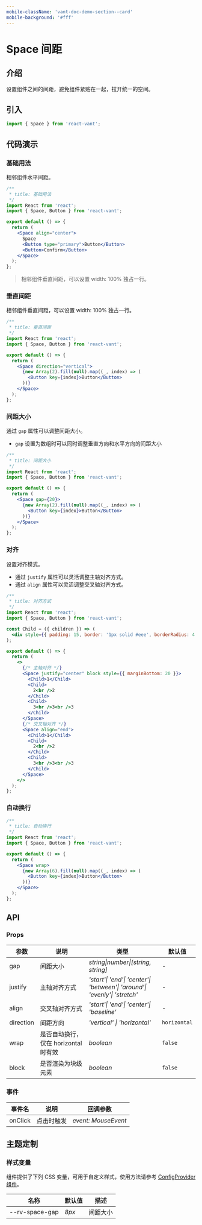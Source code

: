 ```yaml
---
mobile-className: 'vant-doc-demo-section--card'
mobile-background: '#fff'
---
```


# Space 间距

## 介绍

设置组件之间的间距，避免组件紧贴在一起，拉开统一的空间。

## 引入

```js
import { Space } from 'react-vant';
```

## 代码演示

### 基础用法

相邻组件水平间距。

```jsx
/**
 * title: 基础用法
 */
import React from 'react';
import { Space, Button } from 'react-vant';

export default () => {
  return (
    <Space align="center">
      Space
      <Button type="primary">Button</Button>
      <Button>Confirm</Button>
    </Space>
  );
};
```

> 相邻组件垂直间距，可以设置 width: 100% 独占一行。

### 垂直间距

相邻组件垂直间距，可以设置 width: 100% 独占一行。

```jsx
/**
 * title: 垂直间距
 */
import React from 'react';
import { Space, Button } from 'react-vant';

export default () => {
  return (
    <Space direction="vertical">
      {new Array(2).fill(null).map((_, index) => (
        <Button key={index}>Button</Button>
      ))}
    </Space>
  );
};
```

### 间距大小

通过 `gap` 属性可以调整间距大小。

- `gap` 设置为数组时可以同时调整垂直方向和水平方向的间距大小

```jsx
/**
 * title: 间距大小
 */
import React from 'react';
import { Space, Button } from 'react-vant';

export default () => {
  return (
    <Space gap={20}>
      {new Array(2).fill(null).map((_, index) => (
        <Button key={index}>Button</Button>
      ))}
    </Space>
  );
};
```

### 对齐

设置对齐模式。

- 通过 `justify` 属性可以灵活调整主轴对齐方式。
- 通过 `align` 属性可以灵活调整交叉轴对齐方式。

```jsx
/**
 * title: 对齐方式
 */
import React from 'react';
import { Space, Button } from 'react-vant';

const Child = ({ children }) => (
  <div style={{ padding: 15, border: '1px solid #eee', borderRadius: 4 }}>{children}</div>
);

export default () => {
  return (
    <>
      {/* 主轴对齐 */}
      <Space justify="center" block style={{ marginBottom: 20 }}>
        <Child>1</Child>
        <Child>
          2<br />2
        </Child>
        <Child>
          3<br />3<br />3
        </Child>
      </Space>
      {/* 交叉轴对齐 */}
      <Space align="end">
        <Child>1</Child>
        <Child>
          2<br />2
        </Child>
        <Child>
          3<br />3<br />3
        </Child>
      </Space>
    </>
  );
};
```

### 自动换行

```jsx
/**
 * title: 自动换行
 */
import React from 'react';
import { Space, Button } from 'react-vant';

export default () => {
  return (
    <Space wrap>
      {new Array(6).fill(null).map((_, index) => (
        <Button key={index}>Button</Button>
      ))}
    </Space>
  );
};
```

## API

### Props

| 参数 | 说明 | 类型 | 默认值 |
| --- | --- | --- | --- |
| gap | 间距大小 | _string\|number\|[string, string]_ | - |
| justify | 主轴对齐方式 | _'start'\| 'end'\| 'center'\| 'between'\| 'around'\| 'evenly'\| 'stretch'_ | - |
| align | 交叉轴对齐方式 | _'start'\| 'end'\| 'center'\| 'baseline'_ | - |
| direction | 间距方向 | _'vertical' \| 'horizontal'_ | `horizontal` |
| wrap | 是否自动换行，仅在 horizontal 时有效 | _boolean_ | `false` |
| block | 是否渲染为块级元素 | _boolean_ | `false` |

### 事件

| 事件名  | 说明       | 回调参数            |
| ------- | ---------- | ------------------- |
| onClick | 点击时触发 | _event: MouseEvent_ |

## 主题定制

### 样式变量

组件提供了下列 CSS 变量，可用于自定义样式，使用方法请参考 [ConfigProvider 组件](#/zh-CN/config-provider)。

| 名称           | 默认值 | 描述     |
| -------------- | ------ | -------- |
| --rv-space-gap | _8px_  | 间距大小 |
